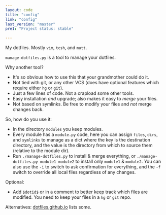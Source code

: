 ```yaml
---
layout: code
title: "config"
link: "config"
last_version: "master"
pre1: "Project status: stable"

---
```


My dotfiles. Mostly `vim`, `tcsh`, and `mutt`.

`manage-dotfiles.py` is a tool to manage your dotfiles.

Why another tool?

- It's so obvious how to use this that your grandmother could do it.
- Not tied with git, or any other VCS (does have optional features which require
  either `hg` or `git`).
- Just a few lines of code. Not a crapload some other tools.
- Easy installation *and* upgrade; also makes it easy to *merge* your files.
- Not based on symlinks. Be free to modify your files and *not* merge changes back.

So, how do you use it:

- In the directory `modules` you keep modules.
- Every module has a `module.py` code, here you can assign `files`, `dirs`, and
  `symlinks` to manage as a dict where the key is the destination directory, and
  the value is the directory from which to source them (relative to the module
  dir).
- Run `./manage-dotfiles.py` to install & merge everything, or
  `./manage-dotfiles.py module1 module2` to install only `module1` & `module2`.
  You can also use the `-i` to switch to ask confirmation for everything, and
  the `-f` switch to override all local files regardless of any changes.

Optional:
- Add `$dotid$` or in a comment to better keep track which files are modified.
  You need to keep your files in a `hg` or `git` repo.

Alternatives: [dotfiles.github.io](http://dotfiles.github.io/) lists some.

